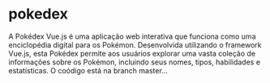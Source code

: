 # pokedex
A Pokédex Vue.js é uma aplicação web interativa que funciona como uma enciclopédia digital para os Pokémon. Desenvolvida utilizando o framework Vue.js, esta Pokédex permite aos usuários explorar uma vasta coleção de informações sobre os Pokémon, incluindo seus nomes, tipos, habilidades e estatísticas. O coódigo está na branch master...
